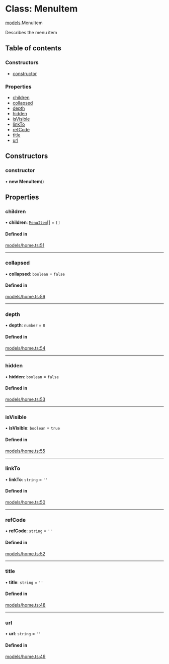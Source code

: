 # Class: MenuItem

[models](../wiki/models).MenuItem

Describes the menu item

## Table of contents

### Constructors

- [constructor](../wiki/models.MenuItem#constructor)

### Properties

- [children](../wiki/models.MenuItem#children)
- [collapsed](../wiki/models.MenuItem#collapsed)
- [depth](../wiki/models.MenuItem#depth)
- [hidden](../wiki/models.MenuItem#hidden)
- [isVisible](../wiki/models.MenuItem#isvisible)
- [linkTo](../wiki/models.MenuItem#linkto)
- [refCode](../wiki/models.MenuItem#refcode)
- [title](../wiki/models.MenuItem#title)
- [url](../wiki/models.MenuItem#url)

## Constructors

### constructor

• **new MenuItem**()

## Properties

### children

• **children**: [`MenuItem`](../wiki/models.MenuItem)[] = `[]`

#### Defined in

[models/home.ts:51](https://gitlab.com/baliganikhil/blackmirror-sdk/-/blob/349365c/src/models/home.ts#L51)

___

### collapsed

• **collapsed**: `boolean` = `false`

#### Defined in

[models/home.ts:56](https://gitlab.com/baliganikhil/blackmirror-sdk/-/blob/349365c/src/models/home.ts#L56)

___

### depth

• **depth**: `number` = `0`

#### Defined in

[models/home.ts:54](https://gitlab.com/baliganikhil/blackmirror-sdk/-/blob/349365c/src/models/home.ts#L54)

___

### hidden

• **hidden**: `boolean` = `false`

#### Defined in

[models/home.ts:53](https://gitlab.com/baliganikhil/blackmirror-sdk/-/blob/349365c/src/models/home.ts#L53)

___

### isVisible

• **isVisible**: `boolean` = `true`

#### Defined in

[models/home.ts:55](https://gitlab.com/baliganikhil/blackmirror-sdk/-/blob/349365c/src/models/home.ts#L55)

___

### linkTo

• **linkTo**: `string` = `''`

#### Defined in

[models/home.ts:50](https://gitlab.com/baliganikhil/blackmirror-sdk/-/blob/349365c/src/models/home.ts#L50)

___

### refCode

• **refCode**: `string` = `''`

#### Defined in

[models/home.ts:52](https://gitlab.com/baliganikhil/blackmirror-sdk/-/blob/349365c/src/models/home.ts#L52)

___

### title

• **title**: `string` = `''`

#### Defined in

[models/home.ts:48](https://gitlab.com/baliganikhil/blackmirror-sdk/-/blob/349365c/src/models/home.ts#L48)

___

### url

• **url**: `string` = `''`

#### Defined in

[models/home.ts:49](https://gitlab.com/baliganikhil/blackmirror-sdk/-/blob/349365c/src/models/home.ts#L49)
